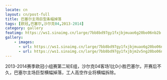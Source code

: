 ```yaml
---
locate: cn
layout: cn/post-full
title: 巴塞尔主场巨型条幅掉落
tags: [欧冠,巴塞尔,沙尔克04,2013-2014]
category: gallery
featimg: https://ws1.sinaimg.cn/large/7bb8bd97gy1fxjbjmuao6g20bo06nb2b.gif
gallery:
    - images:
      - url: https://ws1.sinaimg.cn/large/7bb8bd97gy1fxjbjmuao6g20bo06nb2b.gif
      - url: https://ws1.sinaimg.cn/large/7bb8bd97gy1fxjbjm2v5ng20bo06ne83.gif
---
```


2013-2014赛季欧冠小组赛第二轮E组，沙尔克04客场1比0小胜巴塞尔，开赛后不久，巴塞尔主场巨型横幅掉落，工人高空作业将横幅拆除。